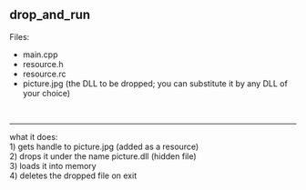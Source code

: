 drop_and_run
--
 Files:<br/>
+ main.cpp
+ resource.h
+ resource.rc
+ picture.jpg (the DLL to be dropped; you can substitute it by any DLL of your choice)
<br/>
<hr/>
what it does:<br/>
1) gets handle to picture.jpg (added as a resource)<br/>
2) drops it under the name picture.dll (hidden file)<br/>
3) loads it into memory<br/>
4) deletes the dropped file on exit<br/>


